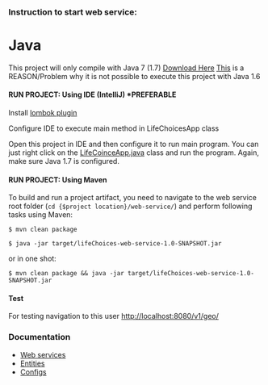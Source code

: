 ### Instruction to start web service:

Java
====
This project will only compile with Java 7 (1.7) [Download Here](http://www.oracle.com/technetwork/java/javase/downloads/jdk7-downloads-1880260.html)
[This](https://github.com/spring-projects/spring-boot/pull/497) is a REASON/Problem why it is not possible to execute this project with Java 1.6

#### RUN PROJECT: Using IDE (IntelliJ) *PREFERABLE

Install [lombok plugin](http://plugins.jetbrains.com/plugin/6317)

Configure IDE to execute main method in LifeChoicesApp class

Open this project in IDE and then configure it to run main program. You can just right click on the [LifeCoinceApp.java](https://github.com/cmpe273-indexzero/life-choices-WS/blob/master/src/main/java/edu/sjsu/cmpe283/lifechoices/LifeChoicesApp.java) class and run the program. Again, make sure Java 1.7 is configured.

#### RUN PROJECT: Using Maven
To build and run a project artifact, you need to navigate to the web service root folder (`cd {$project location}/web-service/`) and perform following tasks using Maven:

`$ mvn clean package`

`$ java -jar target/lifeChoices-web-service-1.0-SNAPSHOT.jar`

or in one shot:

`$ mvn clean package && java -jar target/lifeChoices-web-service-1.0-SNAPSHOT.jar`



#### Test
For testing navigation to this user [http://localhost:8080/v1/geo/](http://localhost:8080/v1/geo/)

### Documentation
- [Web services](https://github.com/cmpe273-indexzero/life-choices-WS/tree/master/src/main/java/edu/sjsu/cmpe283/lifechoices/webservices)
- [Entities](https://github.com/cmpe273-indexzero/life-choices-WS/tree/master/src/main/java/edu/sjsu/cmpe283/lifechoices/entities)
- [Configs](https://github.com/cmpe273-indexzero/life-choices-WS/tree/master/src/main/java/edu/sjsu/cmpe283/lifechoices/config)




